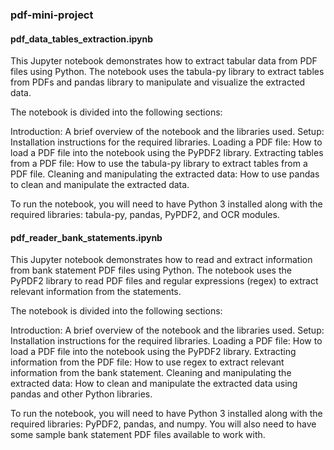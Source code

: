### pdf-mini-project

#### pdf_data_tables_extraction.ipynb

This Jupyter notebook demonstrates how to extract tabular data from PDF files using Python. The notebook uses the tabula-py library to extract tables from PDFs and pandas library to manipulate and visualize the extracted data.

The notebook is divided into the following sections:

Introduction: A brief overview of the notebook and the libraries used.
Setup: Installation instructions for the required libraries.
Loading a PDF file: How to load a PDF file into the notebook using the PyPDF2 library.
Extracting tables from a PDF file: How to use the tabula-py library to extract tables from a PDF file.
Cleaning and manipulating the extracted data: How to use pandas to clean and manipulate the extracted data.

To run the notebook, you will need to have Python 3 installed along with the required libraries: tabula-py, pandas, PyPDF2, and OCR modules.

#### pdf_reader_bank_statements.ipynb
This Jupyter notebook demonstrates how to read and extract information from bank statement PDF files using Python. The notebook uses the PyPDF2 library to read PDF files and regular expressions (regex) to extract relevant information from the statements.

The notebook is divided into the following sections:

Introduction: A brief overview of the notebook and the libraries used.
Setup: Installation instructions for the required libraries.
Loading a PDF file: How to load a PDF file into the notebook using the PyPDF2 library.
Extracting information from the PDF file: How to use regex to extract relevant information from the bank statement.
Cleaning and manipulating the extracted data: How to clean and manipulate the extracted data using pandas and other Python libraries.

To run the notebook, you will need to have Python 3 installed along with the required libraries: PyPDF2, pandas, and numpy. You will also need to have some sample bank statement PDF files available to work with.
